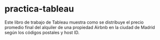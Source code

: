 # practica-tableau
Este libro de trabajo de Tableau muestra como se distribuye el precio promedio final del alquiler de una propiedad Airbnb en la ciudad de Madrid según los códigos postales y host ID.
